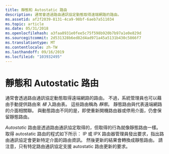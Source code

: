 ```yaml
---
title: 靜態和 Autostatic 路由
description: 通常會透過路由通訊協定動態取得遠端網路的路由。
ms.assetid: af2f2039-8131-4ca9-98bf-6aeb7a511034
ms.topic: article
ms.date: 05/31/2018
ms.openlocfilehash: a3faa8931e0fee5c75f598b920b7b97a1e0e829d
ms.sourcegitcommit: 2d531328b6ed82d4ad971a45a5131b430c5866f7
ms.translationtype: MT
ms.contentlocale: zh-TW
ms.lasthandoff: 09/16/2019
ms.locfileid: "103932495"
---
```

# <a name="static-and-autostatic-routes"></a>靜態和 Autostatic 路由

通常會透過路由通訊協定動態取得遠端網路的路由。 不過，系統管理員也可以藉由手動提供路由來 *植* 入路由表。 這些路由稱為 *靜態*。 靜態路由與代表遠端網路的介面相關聯。 與動態路由不同的是，即使重新開機路由器或停用介面，仍會保留靜態路由。

*Autostatic* 路由是透過路由通訊協定取得的，但取得的行為就像靜態路由一樣。 取得 autostatic 路由的程式如下所示： IP 或 IPX 路由器管理員發出要求，指出路由通訊協定會更新特定介面的路由資訊。 然後更新的結果會轉換成靜態路由。 請注意，只有特定路由通訊協定支援 autostatic 路由更新的要求。

 

 




